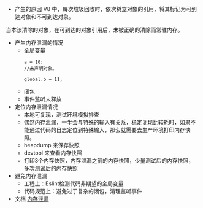 + 产生的原因
V8 中，每次垃圾回收时，依次树立对象的引用，将其标记为可到达对象和不可到达对象。

当本该清除的对象，在可到达的对象引用后，未被正确的清除而常驻内存。

+ 产生内存泄漏的情况
    + 全局变量
        ```
        a = 10;
        //未声明对象。

        global.b = 11;
        ```
    + 闭包
    + 事件监听未释放
+ 定位内存泄漏情况
    + 本地可复现，测试环境模拟排查
    + 偶然内存泄漏，一半会与特殊的输入有关系，稳定复现比较耗时，如果不能通过代码的日志定位到特殊输入，那么就需要去生产环境打印内存快照。
    + heapdump 来保存快照
    + devtool 来查看内存快照
    + 打印3个内存快照，内存泄漏之前的内存快照，少量测试后的内存快照，多次测试后的内存快照
+ 避免内存泄漏
    + 工程上：Eslint检测代码非期望的全局变量
    + 代码规范上：避免过于复杂的闭包，清理监听事件
+ 文档
[内存泄漏](https://zhuanlan.zhihu.com/p/25736931)
